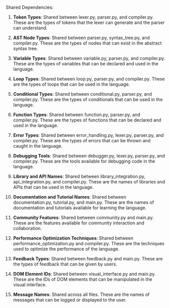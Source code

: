 Shared Dependencies:

1. **Token Types**: Shared between lexer.py, parser.py, and compiler.py. These are the types of tokens that the lexer can generate and the parser can understand.

2. **AST Node Types**: Shared between parser.py, syntax_tree.py, and compiler.py. These are the types of nodes that can exist in the abstract syntax tree.

3. **Variable Types**: Shared between variable.py, parser.py, and compiler.py. These are the types of variables that can be declared and used in the language.

4. **Loop Types**: Shared between loop.py, parser.py, and compiler.py. These are the types of loops that can be used in the language.

5. **Conditional Types**: Shared between conditional.py, parser.py, and compiler.py. These are the types of conditionals that can be used in the language.

6. **Function Types**: Shared between function.py, parser.py, and compiler.py. These are the types of functions that can be declared and used in the language.

7. **Error Types**: Shared between error_handling.py, lexer.py, parser.py, and compiler.py. These are the types of errors that can be thrown and caught in the language.

8. **Debugging Tools**: Shared between debugger.py, lexer.py, parser.py, and compiler.py. These are the tools available for debugging code in the language.

9. **Library and API Names**: Shared between library_integration.py, api_integration.py, and compiler.py. These are the names of libraries and APIs that can be used in the language.

10. **Documentation and Tutorial Names**: Shared between documentation.py, tutorial.py, and main.py. These are the names of documentation and tutorials available for learning the language.

11. **Community Features**: Shared between community.py and main.py. These are the features available for community interaction and collaboration.

12. **Performance Optimization Techniques**: Shared between performance_optimization.py and compiler.py. These are the techniques used to optimize the performance of the language.

13. **Feedback Types**: Shared between feedback.py and main.py. These are the types of feedback that can be given by users.

14. **DOM Element IDs**: Shared between visual_interface.py and main.py. These are the IDs of DOM elements that can be manipulated in the visual interface.

15. **Message Names**: Shared across all files. These are the names of messages that can be logged or displayed to the user.